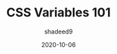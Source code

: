 ---
author: shadeed9
date: 2020-10-06
tags:
  - css
target_url: https://ishadeed.com/article/css-vars-101/
title: CSS Variables 101
---